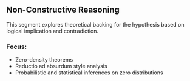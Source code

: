 ## Non-Constructive Reasoning

This segment explores theoretical backing for the hypothesis based on logical implication and contradiction.

### Focus:
- Zero-density theorems
- Reductio ad absurdum style analysis
- Probabilistic and statistical inferences on zero distributions
